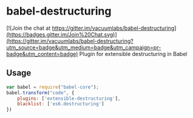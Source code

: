 # babel-destructuring

[![Join the chat at https://gitter.im/vacuumlabs/babel-destructuring](https://badges.gitter.im/Join%20Chat.svg)](https://gitter.im/vacuumlabs/babel-destructuring?utm_source=badge&utm_medium=badge&utm_campaign=pr-badge&utm_content=badge)
Plugin for extensible destructuring in Babel

## Usage

```javascript
var babel = require("babel-core");
babel.transform("code", {
    plugins: ['extensible-destructuring'],
    blacklist: ['es6.destructuring']
})
```
